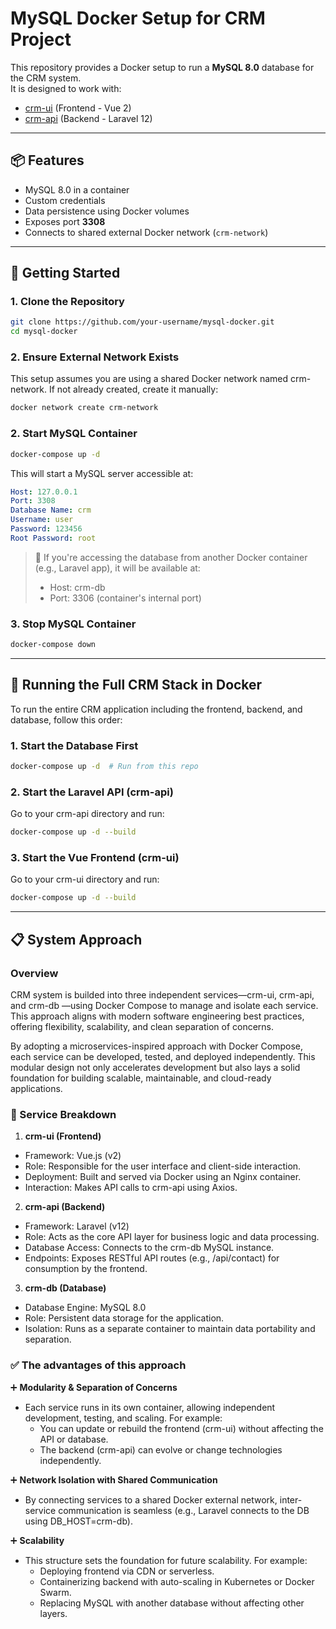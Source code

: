 # MySQL Docker Setup for CRM Project

This repository provides a Docker setup to run a **MySQL 8.0** database for the CRM system.  
It is designed to work with:
- [crm-ui](https://github.com/DhandyF/crm-ui) (Frontend - Vue 2)
- [crm-api](https://github.com/DhandyF/crm-api) (Backend - Laravel 12)

---

## 📦 Features

- MySQL 8.0 in a container
- Custom credentials
- Data persistence using Docker volumes
- Exposes port **3308**
- Connects to shared external Docker network (`crm-network`)

---

## 🚀 Getting Started

### 1. Clone the Repository

```bash
git clone https://github.com/your-username/mysql-docker.git
cd mysql-docker
```

### 2. Ensure External Network Exists
This setup assumes you are using a shared Docker network named crm-network.
If not already created, create it manually:
```bash
docker network create crm-network
```

### 2. Start MySQL Container

```bash
docker-compose up -d
```

This will start a MySQL server accessible at:
```yaml
Host: 127.0.0.1
Port: 3308
Database Name: crm
Username: user
Password: 123456
Root Password: root
```

> 🐳 If you're accessing the database from another Docker container (e.g., Laravel app), it will be available at:
> - Host: crm-db
> - Port: 3306 (container's internal port)

### 3. Stop MySQL Container

```bash
docker-compose down
```

---

## 🧩 Running the Full CRM Stack in Docker
To run the entire CRM application including the frontend, backend, and database, follow this order:

### 1. Start the Database First
```bash
docker-compose up -d  # Run from this repo
```

### 2. Start the Laravel API (crm-api)
Go to your crm-api directory and run:
```bash
docker-compose up -d --build
```

### 3. Start the Vue Frontend (crm-ui)
Go to your crm-ui directory and run:
```bash
docker-compose up -d --build
```
___

## 📋 System Approach

### Overview
CRM system is builded into three independent services—crm-ui, crm-api, and crm-db —using Docker Compose to manage and isolate each service. This approach aligns with modern software engineering best practices, offering flexibility, scalability, and clean separation of concerns.

By adopting a microservices-inspired approach with Docker Compose, each service can be developed, tested, and deployed independently. This modular design not only accelerates development but also lays a solid foundation for building scalable, maintainable, and cloud-ready applications.

### 🔧 Service Breakdown
1. **crm-ui (Frontend)**
- Framework: Vue.js (v2)
- Role: Responsible for the user interface and client-side interaction.
- Deployment: Built and served via Docker using an Nginx container.
- Interaction: Makes API calls to crm-api using Axios.

2. **crm-api (Backend)**
- Framework: Laravel (v12)
- Role: Acts as the core API layer for business logic and data processing.
- Database Access: Connects to the crm-db MySQL instance.
- Endpoints: Exposes RESTful API routes (e.g., /api/contact) for consumption by the frontend.

3. **crm-db (Database)**
- Database Engine: MySQL 8.0
- Role: Persistent data storage for the application.
- Isolation: Runs as a separate container to maintain data portability and separation.

### ✅ The advantages of this approach
➕ **Modularity & Separation of Concerns**

- Each service runs in its own container, allowing independent development, testing, and scaling. For example:
    - You can update or rebuild the frontend (crm-ui) without affecting the API or database.
    - The backend (crm-api) can evolve or change technologies independently.

➕ **Network Isolation with Shared Communication**

- By connecting services to a shared Docker external network, inter-service communication is seamless (e.g., Laravel connects to the DB using DB_HOST=crm-db).

➕ **Scalability**
- This structure sets the foundation for future scalability. For example:
    - Deploying frontend via CDN or serverless.
    - Containerizing backend with auto-scaling in Kubernetes or Docker Swarm.
    - Replacing MySQL with another database without affecting other layers.
